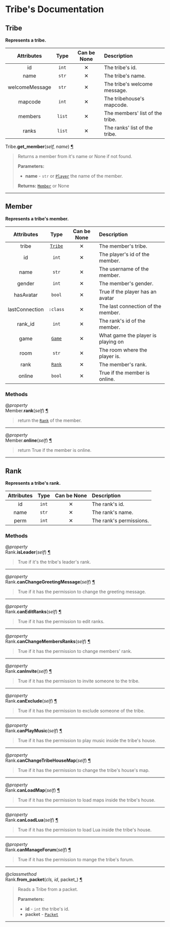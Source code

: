 # Tribe's Documentation

## Tribe
**Represents a tribe.**

| Attributes | Type | Can be None | Description |
| :-: | :-: | :-: | :-- |
| id | `int` | ✕ |  The tribe's id. |
| name | `str` | ✕ |  The tribe's name. |
| welcomeMessage | `str` | ✕ |  The tribe's welcome message. |
| mapcode | `int` | ✕ |  The tribehouse's mapcode. |
| members | `list` | ✕ |  The members' list of the tribe. |
| ranks | `list` | ✕ |  The ranks' list of the tribe. |

Tribe.**get\_member**(_self, name_) <a id="Tribe.get_member" href="#Tribe.get_member">¶</a>
>
>Returns a member from it's name or None if not found.
>
>__Parameters:__
> * **name** - `str` or [`Player`](Player.md) the name of the member.
>
>__Returns:__ [`Member`](Tribe.md#Member) or None

---

## Member
**Represents a tribe's member.**

| Attributes | Type | Can be None | Description |
| :-: | :-: | :-: | :-- |
| tribe | [`Tribe`](#tribe) | ✕ |  The member's tribe. |
| id | `int` | ✕ |  The player's id of the member. |
| name | `str` | ✕ |  The username of the member. |
| gender | `int` | ✕ |  The member's gender. |
| hasAvatar | `bool` | ✕ |  True if the player has an avatar |
| lastConnection | `:class` | ✕ |  The last connection of the member. |
| rank_id | `int` | ✕ |  The rank's id of the member. |
| game | [`Game`](Enums.md#Game) | ✕ |  What game the player is playing on |
| room | `str` | ✕ |  The room where the player is. |
| rank | [`Rank`](#rank) | ✕ |  The member's rank. |
| online | `bool` | ✕ |  True if the member is online. |


### Methods
@*property*<br>
Member.**rank**(_self_) <a id="Member.rank" href="#Member.rank">¶</a>
>
>return the [`Rank`](#Rank) of the member.
---

@*property*<br>
Member.**online**(_self_) <a id="Member.online" href="#Member.online">¶</a>
>
>return True if the member is online.
---

## Rank
**Represents a tribe's rank.**

| Attributes | Type | Can be None | Description |
| :-: | :-: | :-: | :-- |
| id | `int` | ✕ |  The rank's id. |
| name | `str` | ✕ |  The rank's name. |
| perm | `int` | ✕ |  The rank's permissions. |


### Methods
@*property*<br>
Rank.**isLeader**(_self_) <a id="Rank.isLeader" href="#Rank.isLeader">¶</a>
>
>True if it's the tribe's leader's rank.
---

@*property*<br>
Rank.**canChangeGreetingMessage**(_self_) <a id="Rank.canChangeGreetingMessage" href="#Rank.canChangeGreetingMessage">¶</a>
>
>True if it has the permission to change the greeting message.
---

@*property*<br>
Rank.**canEditRanks**(_self_) <a id="Rank.canEditRanks" href="#Rank.canEditRanks">¶</a>
>
>True if it has the permission to edit ranks.
---

@*property*<br>
Rank.**canChangeMembersRanks**(_self_) <a id="Rank.canChangeMembersRanks" href="#Rank.canChangeMembersRanks">¶</a>
>
>True if it has the permission to change members' rank.
---

@*property*<br>
Rank.**canInvite**(_self_) <a id="Rank.canInvite" href="#Rank.canInvite">¶</a>
>
>True if it has the permission to invite someone to the tribe.
---

@*property*<br>
Rank.**canExclude**(_self_) <a id="Rank.canExclude" href="#Rank.canExclude">¶</a>
>
>True if it has the permission to exclude someone of the tribe.
---

@*property*<br>
Rank.**canPlayMusic**(_self_) <a id="Rank.canPlayMusic" href="#Rank.canPlayMusic">¶</a>
>
>True if it has the permission to play music inside the tribe's house.
---

@*property*<br>
Rank.**canChangeTribeHouseMap**(_self_) <a id="Rank.canChangeTribeHouseMap" href="#Rank.canChangeTribeHouseMap">¶</a>
>
>True if it has the permission to change the tribe's house's map.
---

@*property*<br>
Rank.**canLoadMap**(_self_) <a id="Rank.canLoadMap" href="#Rank.canLoadMap">¶</a>
>
>True if it has the permission to load maps inside the tribe's house.
---

@*property*<br>
Rank.**canLoadLua**(_self_) <a id="Rank.canLoadLua" href="#Rank.canLoadLua">¶</a>
>
>True if it has the permission to load Lua inside the tribe's house.
---

@*property*<br>
Rank.**canManageForum**(_self_) <a id="Rank.canManageForum" href="#Rank.canManageForum">¶</a>
>
>True if it has the permission to mange the tribe's forum.
---

@*classmethod*<br>
Rank.**from\_packet**(_cls, id_, packet_) <a id="Rank.from_packet" href="#Rank.from_packet">¶</a>
>
>Reads a Tribe from a packet.
>
>__Parameters:__
> * **id** - `int` the tribe's id.
> * **packet** - [`Packet`](Packet.md)

---

